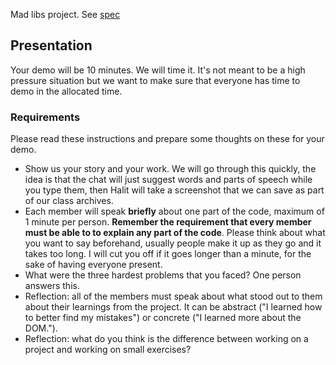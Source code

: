 Mad libs project. See [spec](https://repl.it/@louisrli/recoded-mad-libz)

## Presentation

Your demo will be 10 minutes. We will time it. It's not meant to be a high
pressure situation but we want to make sure that everyone has time to demo in
the allocated time.

### Requirements

Please read these instructions and prepare some thoughts on these for your demo.

* Show us your story and your work. We will go through this quickly, the idea is
  that the chat will just suggest words and parts of speech while you type them,
  then Halit will take a screenshot that we can save as part of our class
  archives.
* Each member will speak **briefly** about one part of the code, maximum of 1 minute per
  person.
  **Remember the requirement that every member must be able to
  to explain any part of the code**. Please think about what you want to say
  beforehand, usually people make it up as they go and it takes too long. I will
  cut you off if it goes longer than a minute, for the sake of having everyone
  present.
* What were the three hardest problems that you faced? One person answers this.
* Reflection: all of the members must speak about what stood out to them
  about their learnings from the project. It can be abstract ("I learned how to
  better find my mistakes") or concrete ("I learned more about the DOM."). 
* Reflection: what do you think is the difference between working on a project
  and working on small exercises?

